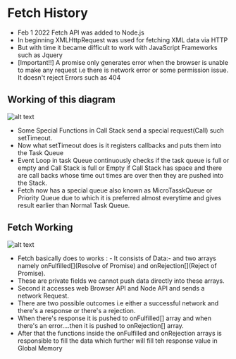 # Fetch History

- Feb 1 2022 Fetch API was added to Node.js
- In beginning XMLHttpRequest was used for fetching XML data via HTTP 
- But with time it became difficult to work with JavaScript Frameworks such as Jquery 
- [Important!!] A promise only generates error when the browser is unable to make any request i.e there is network error or some permission issue. It doesn't reject Errors such as 404

## Working of this diagram

![alt text](<Screenshot 2024-08-08 at 10.49.07 PM.png>)

- Some Special Functions in Call Stack send a special request(Call) such setTimeout.
- Now what setTimeout does is it registers callbacks and puts them into the Task Queue
- Event Loop in task Queue continuously checks if the task queue is full or empty and Call Stack is full or Empty if Call Stack has space and there are call backs whose time out times are over then they are pushed into the Stack.
- Fetch now has a special queue also known as MicroTasskQueue or Priority Queue due to which it is preferred almost everytime and gives result earlier than Normal Task Queue.

## Fetch Working

![alt text](<Screenshot 2024-08-09 at 12.04.12 AM.png>)

- Fetch basically does to works : - It consists of Data:- and two arrays namely onFulfilled[](Resolve of Promise) and onRejection[](Reject of Promise).
- These are private fields we cannot push data directly into these arrays.
- Second it accesses web Browser API and Node API and sends a network Request.
- There are two possible outcomes i.e either a successful network and there's a response or there's a rejection.
- When there's response it is pushed to onFulfilled[] array and when there's an error....then it is pushed to onRejection[] array.
- After that the functions inside the onFulfilled and onRejection arrays is responsible to fill the data which further will fill teh response value in Global Memory